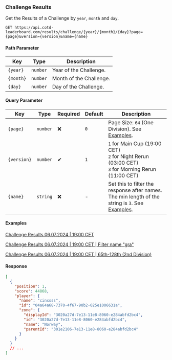 ### Challenge Results

Get the Results of a Challenge by `year`, `month` and `day`.

```http
GET https://api.cotd-leaderboard.com/results/challenge/{year}/{month}/{day}?page={page}&version={version}&name={name}
```

#### Path Parameter

| Key       | Type     | Description             |
| --------- | -------- | ----------------------- |
| `{year}`  | `number` | Year of the Challenge.  |
| `{month}` | `number` | Month of the Challenge. |
| `{day}`   | `number` | Day of the Challenge.   |

#### Query Parameter

| Key         | Type     | Required | Default | Description                                                                                                  |
| ----------- | -------- | -------- | ------- | ------------------------------------------------------------------------------------------------------------ |
| `{page}`    | `number` | ❌       | `0`     | Page Size: `64` (One Division). See [Examples](#examples).                                                   |
| `{version}` | `number` | ✔        | `1`     | `1` for Main Cup (19:00 CET)<br>`2` for Night Rerun (03:00 CET)<br>`3` for Morning Rerun (11:00 CET)         |
| `{name}`    | `string` | ❌       | -       | Set this to filter the response after names. The min length of the string is `3`. See [Examples](#examples). |

#### Examples

[Challenge Results 06.07.2024 | 19:00 CET](https://api.cotd-leaderboard.com/results/challenge/2024/7/6)

[Challenge Results 06.07.2024 | 19:00 CET | Filter name "gra"](https://api.cotd-leaderboard.com/results/challenge/2024/7/6?name=gra)

[Challenge Results 06.07.2024 | 19:00 CET | 65th-128th (2nd Division)](https://api.cotd-leaderboard.com/results/challenge/2024/7/6?page=1&version=1)

#### Response

```json
[
  {
    "position": 1,
    "score": 44868,
    "player": {
      "name": "cinxsss",
      "id": "04a64a68-7370-4f67-90b2-025e1006631a",
      "zone": {
        "displayId": "3020a27d-7e13-11e8-8060-e284abfd2bc4",
        "id": "3020a27d-7e13-11e8-8060-e284abfd2bc4",
        "name": "Norway",
        "parentId": "301e2106-7e13-11e8-8060-e284abfd2bc4"
      }
    }
  }
  // ...
]
```
